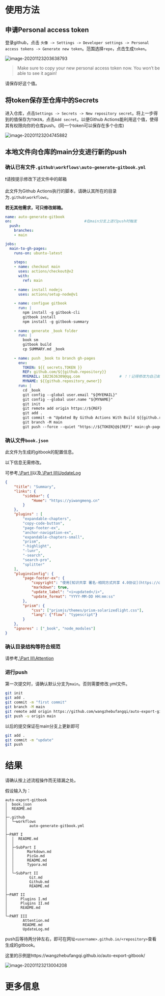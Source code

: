 # 使用方法 

## 申请Personal access token

登录github，点击 `头像 -> Settings -> Developer settings -> Personal access tokens -> Generate new token`。范围选择`repo`，点击生成`token`。

![image-20201123203638793](https://gitee.com/wangzhebufangqi/PictureBed/raw/master/image-20201123203638793.png)

> Make sure to copy your new personal access token now. You won’t be able to see it again!

请保存好这个值。

## 将token保存至仓库中的Secrets

进入仓库，点击`Settings -> Secrets -> New repository secret`。将上一步得到的值保存为`TOKEN`，点击`Add secret`。以便Github Actions能利用这个值，使得其有权限向你的仓库push。(同一个token可以保存在多个仓库)

![image-20201123204745882](https://gitee.com/wangzhebufangqi/PictureBed/raw/master/image-20201123204745882.png)

## 本地文件向仓库的main分支进行新的push

### 确认已有文件`.github\workflows\auto-generate-gitbook.yml`

❗请按提示修改下述文件中的邮箱

此文件为Github Actions执行的脚本，请确认其所在的目录为`.github\workflows`。

**若无其他需求，可只修改邮箱。**

```yml
name: auto-generate-gitbook
on:                                 #在main分支上进行push时触发  
  push:
    branches:
    - main

jobs:
  main-to-gh-pages:
    runs-on: ubuntu-latest
        
    steps:                          
    - name: checkout main
      uses: actions/checkout@v2
      with:
        ref: main
            
    - name: install nodejs
      uses: actions/setup-node@v1
      
    - name: configue gitbook
      run: |
        npm install -g gitbook-cli          
        gitbook install
        npm install -g gitbook-summary
                
    - name: generate _book folder
      run: |
        book sm
        gitbook build
        cp SUMMARY.md _book
                
    - name: push _book to branch gh-pages 
      env:
        TOKEN: ${{ secrets.TOKEN }}
        REF: github.com/${{github.repository}}
        MYEMAIL: 1823636309@qq.com                  # ！！记得修改为自己邮箱
        MYNAME: ${{github.repository_owner}}          
      run: |
        cd _book
        git config --global user.email "${MYEMAIL}"
        git config --global user.name "${MYNAME}"
        git init
        git remote add origin https://${REF}
        git add . 
        git commit -m "Updated By Github Actions With Build ${{github.run_number}} of ${{github.workflow}} For Github Pages"
        git branch -M main
        git push --force --quiet "https://${TOKEN}@${REF}" main:gh-pages
```

### 确认文件`book.json`

此文件为生成的gitbook的配置信息。

以下信息无需修改。

可参考[.\Part II](https://wangzhebufangqi.github.io/auto-export-gitbook/PART%20II/)以及[.\Part III\UpdateLog](https://wangzhebufangqi.github.io/auto-export-gitbook/PART%20III/UpdateLog.html)

```json
{
	"title": "Summary",
    "links": {
        "sidebar": {
            "Home": "https://yiwangmeng.cn"
        }
    },
	"plugins" : [
		"expandable-chapters",
		"copy-code-button",
		"page-footer-ex",
		"anchor-navigation-ex",
		"expandable-chapters-small",
		"prism", 
		"-highlight",
		"-lunr", 
		"-search", 
		"search-pro",
		"splitter"
	],
	"pluginsConfig": {	
		"page-footer-ex": {
            "copyright": "使用[知识共享 署名-相同方式共享 4.0协议](https://creativecommons.org/licenses/by-sa/4.0/)发布",
            "markdown": true,
            "update_label": "<i>updated</i>",
            "update_format": "YYYY-MM-DD HH:mm:ss"
		},	
		"prism": {
			"css": ["prismjs/themes/prism-solarizedlight.css"],
			"lang": {"flow": "typescript"}
		}
	},
	"ignores" : ["_book", "node_modules"]
}
```

### 确认目录结构等符合规范

请参考[.\Part III\Attention](https://wangzhebufangqi.github.io/auto-export-gitbook/PART%20III/Attention.html)

### 进行push

第一次提交时，请确认默认分支为`main`。否则需要修改.yml文件。

```bash
git init
git add .
git commit -m "first commit"
git branch -M main
git remote add origin https://github.com/wangzhebufangqi/auto-export-gitbook.git
git push -u origin main
```

以后的提交保证在main分支上更新即可

```bash
git add .
git commit -m "update"
git push
```

# 结果

请确认按上述流程操作而无错漏之处。

假设输入为：

```
auto-export-gitbook
│  book.json
│  README.md
│
├─.github
│  └─workflows
│          auto-generate-gitbook.yml
│
├─PART I
│  │  README.md
│  │
│  ├─SubPart I
│  │      Markdown.md
│  │      PicGo.md
│  │      README.md
│  │      Typora.md
│  │
│  └─SubPart II
│          Git.md
│          Github.md
│          README.md
│
├─PART II
│      Plugins I.md
│      Plugins II.md
│      README.md
│
└─PART III
        Attention.md
        README.md
        UpdateLog.md
```

push后等待两分钟左右，即可在网址`<username>.github.io/<repository>`查看生成的gitbook。

这里的示例是https://wangzhebufangqi.github.io/auto-export-gitbook/

![image-20201123213004208](https://gitee.com/wangzhebufangqi/PictureBed/raw/master/image-20201123213004208.png)

# 更多信息

